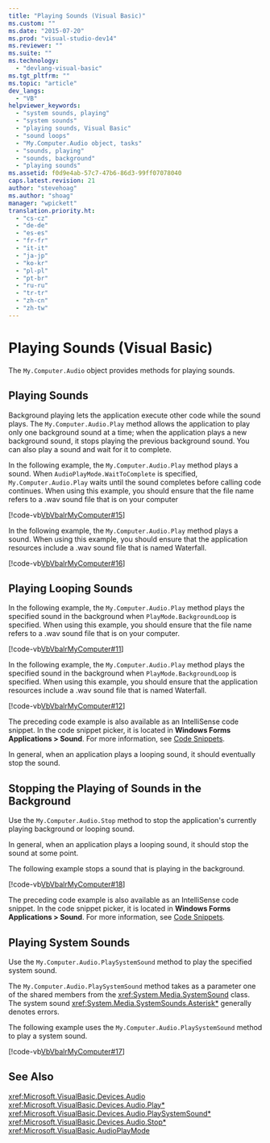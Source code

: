 ```yaml
---
title: "Playing Sounds (Visual Basic)"
ms.custom: ""
ms.date: "2015-07-20"
ms.prod: "visual-studio-dev14"
ms.reviewer: ""
ms.suite: ""
ms.technology: 
  - "devlang-visual-basic"
ms.tgt_pltfrm: ""
ms.topic: "article"
dev_langs: 
  - "VB"
helpviewer_keywords: 
  - "system sounds, playing"
  - "system sounds"
  - "playing sounds, Visual Basic"
  - "sound loops"
  - "My.Computer.Audio object, tasks"
  - "sounds, playing"
  - "sounds, background"
  - "playing sounds"
ms.assetid: f0d9e4ab-57c7-47b6-86d3-99ff07078040
caps.latest.revision: 21
author: "stevehoag"
ms.author: "shoag"
manager: "wpickett"
translation.priority.ht: 
  - "cs-cz"
  - "de-de"
  - "es-es"
  - "fr-fr"
  - "it-it"
  - "ja-jp"
  - "ko-kr"
  - "pl-pl"
  - "pt-br"
  - "ru-ru"
  - "tr-tr"
  - "zh-cn"
  - "zh-tw"
---
```

# Playing Sounds (Visual Basic)
The `My.Computer.Audio` object provides methods for playing sounds.  
  
## Playing Sounds  
 Background playing lets the application execute other code while the sound plays. The `My.Computer.Audio.Play` method allows the application to play only one background sound at a time; when the application plays a new background sound, it stops playing the previous background sound. You can also play a sound and wait for it to complete.  
  
 In the following example, the `My.Computer.Audio.Play` method plays a sound. When `AudioPlayMode.WaitToComplete` is specified, `My.Computer.Audio.Play` waits until the sound completes before calling code continues. When using this example, you should ensure that the file name refers to a .wav sound file that is on your computer  
  
 [!code-vb[VbVbalrMyComputer#15](../../../../visual-basic\developing-apps\programming\computer-resources/codesnippet/VisualBasic/playing-sounds_1.vb)]  
  
 In the following example, the `My.Computer.Audio.Play` method plays a sound. When using this example, you should ensure that the application resources include a .wav sound file that is named Waterfall.  
  
 [!code-vb[VbVbalrMyComputer#16](../../../../visual-basic\developing-apps\programming\computer-resources/codesnippet/VisualBasic/playing-sounds_2.vb)]  
  
## Playing Looping Sounds  
 In the following example, the `My.Computer.Audio.Play` method plays the specified sound in the background when `PlayMode.BackgroundLoop` is specified. When using this example, you should ensure that the file name refers to a .wav sound file that is on your computer.  
  
 [!code-vb[VbVbalrMyComputer#11](../../../../visual-basic\developing-apps\programming\computer-resources/codesnippet/VisualBasic/playing-sounds_3.vb)]  
  
 In the following example, the `My.Computer.Audio.Play` method plays the specified sound in the background when `PlayMode.BackgroundLoop` is specified. When using this example, you should ensure that the application resources include a .wav sound file that is named Waterfall.  
  
 [!code-vb[VbVbalrMyComputer#12](../../../../visual-basic\developing-apps\programming\computer-resources/codesnippet/VisualBasic/playing-sounds_4.vb)]  
  
 The preceding code example is also available as an IntelliSense code snippet. In the code snippet picker, it is located in **Windows Forms Applications > Sound**. For more information, see [Code Snippets](../Topic/Code%20Snippets.md).  
  
 In general, when an application plays a looping sound, it should eventually stop the sound.  
  
## Stopping the Playing of Sounds in the Background  
 Use the `My.Computer.Audio.Stop` method to stop the application's currently playing background or looping sound.  
  
 In general, when an application plays a looping sound, it should stop the sound at some point.  
  
 The following example stops a sound that is playing in the background.  
  
 [!code-vb[VbVbalrMyComputer#18](../../../../visual-basic\developing-apps\programming\computer-resources/codesnippet/VisualBasic/playing-sounds_5.vb)]  
  
 The preceding code example is also available as an IntelliSense code snippet. In the code snippet picker, it is located in **Windows Forms Applications > Sound**. For more information, see [Code Snippets](../Topic/Code%20Snippets.md).  
  
## Playing System Sounds  
 Use the `My.Computer.Audio.PlaySystemSound` method to play the specified system sound.  
  
 The `My.Computer.Audio.PlaySystemSound` method takes as a parameter one of the shared members from the <xref:System.Media.SystemSound> class. The system sound <xref:System.Media.SystemSounds.Asterisk*> generally denotes errors.  
  
 The following example uses the `My.Computer.Audio.PlaySystemSound` method to play a system sound.  
  
 [!code-vb[VbVbalrMyComputer#17](../../../../visual-basic\developing-apps\programming\computer-resources/codesnippet/VisualBasic/playing-sounds_6.vb)]  
  
## See Also  
 <xref:Microsoft.VisualBasic.Devices.Audio>   
 <xref:Microsoft.VisualBasic.Devices.Audio.Play*>   
 <xref:Microsoft.VisualBasic.Devices.Audio.PlaySystemSound*>   
 <xref:Microsoft.VisualBasic.Devices.Audio.Stop*>   
 <xref:Microsoft.VisualBasic.AudioPlayMode>